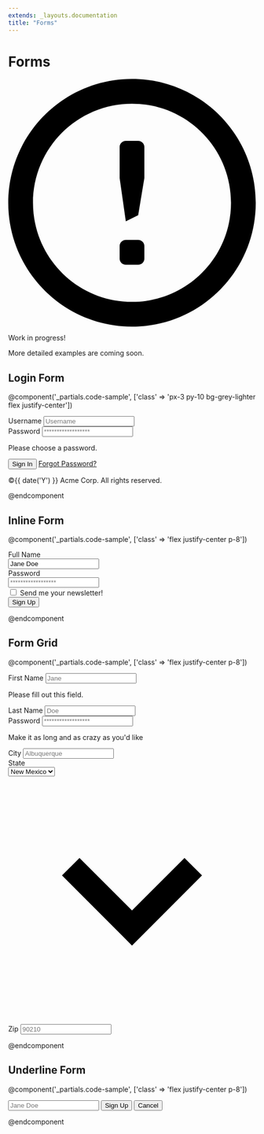 ```yaml
---
extends: _layouts.documentation
title: "Forms"
---
```


# Forms

<div class="mt-8">
  <div class="bg-blue-lightest border-l-4 border-blue-light rounded-b text-blue-darkest px-4 py-3">
    <div class="flex">
      <div class="py-1">
        <svg class="h-6 w-6 text-blue-light mr-4" xmlns="http://www.w3.org/2000/svg" viewBox="0 0 20 20"><path d="M10 20C4.477 20 0 15.523 0 10S4.477 0 10 0s10 4.477 10 10-4.477 10-10 10zm0-2c4.418 0 8-3.582 8-8s-3.582-8-8-8-8 3.582-8 8 3.582 8 8 8zm-.5-5h1c.276 0 .5.224.5.5v1c0 .276-.224.5-.5.5h-1c-.276 0-.5-.224-.5-.5v-1c0-.276.224-.5.5-.5zm0-8h1c.276 0 .5.224.5.5V8l-.5 3-1 .5L9 8V5.5c0-.276.224-.5.5-.5z"/></svg>
      </div>
      <div>
        <p class="font-semibold">Work in progress!</p>
        <p class="text-sm">More detailed examples are coming soon.</p>
      </div>
    </div>
  </div>
</div>

## Login Form

@component('_partials.code-sample', ['class' => 'px-3 py-10 bg-grey-lighter flex justify-center'])
<div class="w-full max-w-xs">
    <form class="bg-white shadow-md rounded px-8 pt-6 pb-8 mb-4">
        <div class="mb-4">
            <label class="block text-grey-darker text-sm font-bold mb-2" for="username">
                Username
            </label>
            <input class="shadow appearance-none border rounded w-full py-2 px-3 text-grey-darker" id="username" type="text" placeholder="Username">
        </div>
        <div class="mb-6">
            <label class="block text-grey-darker text-sm font-bold mb-2" for="password">
                Password
            </label>
            <input class="shadow appearance-none border border-red rounded w-full py-2 px-3 text-grey-darker mb-3" id="password" type="password" placeholder="******************">
            <p class="text-red text-xs italic">Please choose a password.</p>
        </div>
        <div class="flex items-center justify-between">
            <button class="bg-blue hover:bg-blue-dark text-white font-bold py-2 px-4 rounded" type="button">
                Sign In
            </button>
            <a class="inline-block align-baseline font-bold text-sm text-blue hover:text-blue-darker" href="#">
                Forgot Password?
            </a>
        </div>
    </form>
    <p class="text-center text-grey text-xs">
        &copy;{{ date('Y') }} Acme Corp. All rights reserved.
    </p>
</div>
@endcomponent

## Inline Form

@component('_partials.code-sample', ['class' => 'flex justify-center p-8'])
<form class="w-full max-w-xs">
    <div class="md:flex md:items-center mb-6">
        <div class="md:w-1/3">
            <label class="block text-grey font-bold md:text-right mb-1 md:mb-0 pr-4" for="inline-full-name">
                Full Name
            </label>
        </div>
        <div class="md:w-2/3">
            <input class="bg-grey-lighter appearance-none border-2 border-grey-lighter hover:border-purple rounded w-full py-2 px-4 text-grey-darker" id="inline-full-name" type="text" value="Jane Doe">
        </div>
    </div>
    <div class="md:flex md:items-center mb-6">
        <div class="md:w-1/3">
            <label class="block text-grey font-bold md:text-right mb-1 md:mb-0 pr-4" for="inline-username">
                Password
            </label>
        </div>
        <div class="md:w-2/3">
            <input class="bg-grey-lighter appearance-none border-2 border-grey-lighter hover:border-purple rounded w-full py-2 px-4 text-grey-darker" id="inline-username" type="password" placeholder="******************">
        </div>
    </div>
    <div class="md:flex md:items-center mb-6">
        <div class="md:w-1/3"></div>
        <label class="md:w-2/3 block text-grey font-bold">
            <input class="mr-2" type="checkbox">
            <span class="text-sm">
                Send me your newsletter!
            </span>
        </label>
    </div>
    <div class="md:flex md:items-center">
        <div class="md:w-1/3"></div>
        <div class="md:w-2/3">
            <button class="shadow bg-purple hover:bg-purple-light text-white font-bold py-2 px-4 rounded" type="button">
                Sign Up
            </button>
        </div>
    </div>
</form>
@endcomponent

## Form Grid

@component('_partials.code-sample', ['class' => 'flex justify-center p-8'])
<form class="w-full max-w-md">
    <div class="-mx-3 md:flex mb-6">
        <div class="md:w-1/2 px-3 mb-6 md:mb-0">
            <label class="block uppercase leading-loose text-grey-darker text-xs font-bold mb-2" for="grid-first-name">
                First Name
            </label>
            <input class="appearance-none block w-full bg-grey-lighter text-grey-darker border border-red rounded py-3 px-4 mb-3" id="grid-first-name" type="text" placeholder="Jane">
            <p class="text-red text-xs italic">Please fill out this field.</p>
        </div>
        <div class="md:w-1/2 px-3">
            <label class="block uppercase leading-loose text-grey-darker text-xs font-bold mb-2" for="grid-last-name">
                Last Name
            </label>
            <input class="appearance-none block w-full bg-grey-lighter text-grey-darker border border-grey-lighter rounded py-3 px-4" id="grid-last-name" type="text" placeholder="Doe">
        </div>
    </div>
    <div class="-mx-3 md:flex mb-6">
        <div class="md:w-full px-3">
            <label class="block uppercase leading-loose text-grey-darker text-xs font-bold mb-2" for="grid-password">
                Password
            </label>
            <input class="appearance-none block w-full bg-grey-lighter text-grey-darker border border-grey-lighter rounded py-3 px-4 mb-3" id="grid-password" type="password" placeholder="******************">
            <p class="text-grey-dark text-xs italic">Make it as long and as crazy as you'd like</p>
        </div>
    </div>
    <div class="-mx-3 md:flex mb-2">
        <div class="md:w-1/2 px-3 mb-6 md:mb-0">
            <label class="block uppercase leading-loose text-grey-darker text-xs font-bold mb-2" for="grid-city">
                City
            </label>
            <input class="appearance-none block w-full bg-grey-lighter text-grey-darker border border-grey-lighter rounded py-3 px-4" id="grid-city" type="text" placeholder="Albuquerque">
        </div>
        <div class="md:w-1/2 px-3">
            <label class="block uppercase leading-loose text-grey-darker text-xs font-bold mb-2" for="grid-select">
                State
            </label>
            <div class="relative">
                <select class="block appearance-none w-full bg-grey-lighter border border-grey-lighter hover:border-grey text-grey-darker py-3 px-4 pr-8 rounded">
                    <option>New Mexico</option>
                    <option>Missouri</option>
                    <option></option>
                </select>
                <div class="pointer-events-none absolute pin-y pin-r flex items-center px-2 text-grey-darker">
                    <svg class="h-4 w-4" xmlns="http://www.w3.org/2000/svg" viewBox="0 0 20 20"><path d="M9.293 12.95l.707.707L15.657 8l-1.414-1.414L10 10.828 5.757 6.586 4.343 8z"/></svg>
                </div>
            </div>
        </div>
        <div class="md:w-1/2 px-3">
            <label class="block uppercase leading-loose text-grey-darker text-xs font-bold mb-2" for="grid-zip">
                Zip
            </label>
            <input class="appearance-none block w-full bg-grey-lighter text-grey-darker border border-grey-lighter rounded py-3 px-4" id="grid-zip" type="text" placeholder="90210">
        </div>
    </div>
</form>
@endcomponent


## Underline Form

@component('_partials.code-sample', ['class' => 'flex justify-center p-8'])
<form class="w-full max-w-sm">
    <div class="flex items-center border-b border-b-2 border-teal py-2">
        <input class="appearance-none bg-transparent border-none w-full text-grey-darker mr-3 py-1 px-2" id="underline-full-name" type="text" placeholder="Jane Doe">
        <button class="flex-no-shrink bg-teal hover:bg-teal-dark border-teal hover:border-teal-dark text-sm border-4 text-white py-1 px-2 rounded" type="button">
            Sign Up
        </button>
        <button class="flex-no-shrink border-transparent border-4 text-teal hover:text-teal-darker text-sm py-1 px-2 rounded" type="button">
            Cancel
        </button>
    </div>
</form>
@endcomponent
